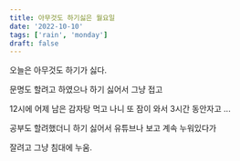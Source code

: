 ```yaml
---
title: 아무것도 하기싫은 월요일
date: '2022-10-10'
tags: ['rain', 'monday']
draft: false
---
```


오늘은 아무것도 하기가 싫다.

문명도 할려고 하였으나 하기 싫어서 그냥 접고

12시에 어제 남은 감자탕 먹고 나니 또 잠이 와서 3시간 동안자고 ...

공부도 할려했더니 하기 싫어서 유튜브나 보고 계속 누워있다가

잘려고 그냥 침대에 누움.
